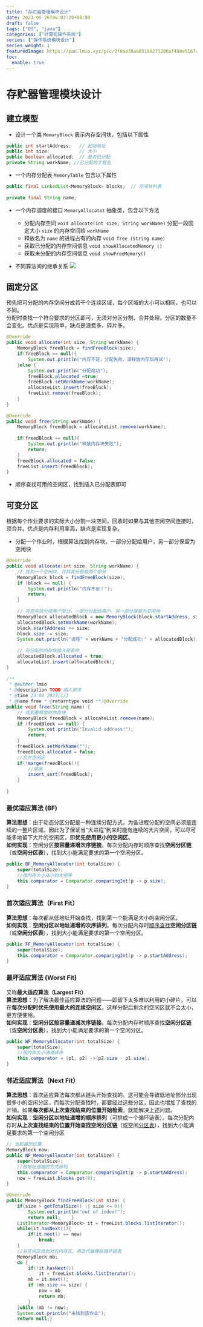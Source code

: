 ```yaml
---
title: "存贮器管理模块设计"
date: 2023-05-26T06:02:28+08:00
draft: false
tags: ["OS", "java"]
categories: ["计算机操作系统"]
series: ["操作系统模块设计"]
series_weight: 1
featuredImage: https://pan.lmio.xyz/pic/2f8aa38a805188271206af490e516fc0.png
toc:
  enable: true
---
```


# 存贮器管理模块设计

## 建立模型

- 设计一个类 `MemoryBlock` 表示内存空间块，包括以下属性

```java
public int startAddress;   // 起始地址  
public int size;           // 大小  
public boolean allocated;  // 是否已分配  
private String workName; //已分配的工程名
```

- 一个内存分配表 `MemoryTable` 包含以下属性

```java
public final LinkedList<MemoryBlock> blocks;  // 空间块列表  
  
private final String name;
```

- 一个内存调度的接口 `MemoryAllocatot` 抽象类，包含以下方法
	- 分配内存空间  `void allocate(int size, String workName)` 分配一段固定大小 `size` 的内存空间给 `workName`
	- 释放名为 `name` 的进程占有的内存 `void free (String name)`
	- 获取已分配的内存空间信息  `void showAllocatedMemory ()`
	- 获取未分配的内存空间信息  `void showFreeMemory()`

- 不同算法间的继承关系
![](https://pan.lmio.xyz/pic/2f8aa38a805188271206af490e516fc0.png)


## 固定分区

预先把可分配的内存空间分成若干个连续区域，每个区域的大小可以相同，也可以不同。  
分配时查找一个符合要求的分区即可，无须对分区分割、合并处理。分区的数量不会变化。优点是实现简单，缺点是浪费多、碎片多。

```java
@Override  
public void allocate(int size, String workName) {  
    MemoryBlock freeBlock = findFreeBlock(size);  
    if(freeBlock == null){  
        System.out.println("内存不足，分配失败，请释放内存后再试");  
    }else {  
        System.out.println("分配成功");  
        freeBlock.allocated =true;  
        freeBlock.setWorkName(workName);  
        allocateList.insert(freeBlock);  
        freeList.remove(freeBlock);  
    }  
}  
  
@Override  
public void free(String workName) {  
    MemoryBlock freedBlock = allocateList.remove(workName);  
  
    if(freedBlock == null){  
        System.out.println("释放内存块失败");  
        return;  
    }  
    freedBlock.allocated = false;  
    freeList.insert(freedBlock);  
}
```

- 顺序查找可用的空闲区，找到插入已分配表即可

## 可变分区

根据每个作业要求的实际大小分割一块空间，回收时如果与其他空闲空间连接时，须合并。优点是内存利用率高，缺点是实现复杂。

- 分配一个作业时，根据算法找到内存块，一部分分配给用户，另一部分保留为空闲块

```java
@Override  
public void allocate(int size, String workName) {  
    // 找到一个空闲块，并将其分割成两个部分  
    MemoryBlock block = findFreeBlock(size);  
    if (block == null) {  
        System.out.println("内存不足！");  
        return;  
    }  
  
    // 将空闲块分成两个部分，一部分分配给用户，另一部分保留为空闲块  
    MemoryBlock allocatedBlock = new MemoryBlock(block.startAddress, size);  
    allocatedBlock.setWorkName(workName);  
    block.startAddress += size;  
    block.size -= size;  
    System.out.println("进程" + workName + "分配成功:" + allocatedBlock);  
  
    // 将分配的内存块插入链表中  
    allocatedBlock.allocated = true;  
    allocateList.insert(allocatedBlock);  
}  
  
/**  
 * @author lmio 
 * @description TODO 插入排序  
 * @time 23:00 2023/1/1  
 * @name free * @returntype void **/@Override  
public void free(String name) {  
    // 找到要释放的内存块  
    MemoryBlock freedBlock = allocateList.remove(name);  
    if (freedBlock == null) {  
        System.out.println("Invalid address!");  
        return;  
    }  
    freedBlock.setWorkName("");  
    freedBlock.allocated = false;  
    //合并空闲区  
    if(!marge(freedBlock)){  
        //排序  
        insert_sort(freedBlock);  
    }  
  
}
```

### 最优适应算法 (BF)

**算法思想**：由于动态分区分配是一种连续分配方式，为各进程分配的空间必须是连续的一整片区域。因此为了保证当“大进程”到来时能有连续的大片空间，可以尽可能多地留下大片的空闲区，即**优先使用更小的空闲区**。  
**如何实现**：空闲分区**按容量递增次序链接**。每次分配内存时顺序查找**空闲分区链**（或**空闲分区表**），找到大小能满足要求的第一个空闲分区。

```java
public BF_MemoryAllocator(int totalSize) {  
    super(totalSize);  
    //按内存大小从小到大排序  
    this.comparator = Comparator.comparingInt(p -> p.size);  
}
```

### 首次适应算法（First Fit）

**算法思想**：每次都从低地址开始查找，找到第一个能满足大小的空闲分区。  
**如何实现**：**空闲分区以地址递增的次序排列**。每次分配内存时[顺序查找](https://so.csdn.net/so/search?q=%E9%A1%BA%E5%BA%8F%E6%9F%A5%E6%89%BE&spm=1001.2101.3001.7020)**空闲分区链**（或**空闲分区表**），找到大小能满足要求的第一个空闲分区。

```java
public FF_MemoryAllocator(int totalSize) {  
    super(totalSize);  
    this.comparator = Comparator.comparingInt(p -> p.startAddress);  
}
```

### 最坏适应算法 (Worst Fit)

又称**最大适应算法（Largest Fit）**  
**算法思想**：为了解决最佳适应算法的问题——即留下太多难以利用的小碎片，可以在**每次分配时优先使用最大的连续空闲区**，这样分配后剩余的空闲区就不会太小，更方便使用。  
**如何实现**：**空闲分区按容量递减次序链接**。每次分配内存时顺序查找**空闲分区链**（或**空闲分区表**），找到大小能满足要求的第一个空闲分区。

```java
public WF_MemoryAllocator(int totalSize) {  
    super(totalSize);  
    //按内存大小递减排序  
    this.comparator = (p1, p2) ->(p2.size - p1.size);  
}
```

### 邻近适应算法（Next Fit）

**算法思想**：首次适应算法每次都从链头开始查找的。这可能会导致低地址部分出现很多小的空闲分区，而每次分配查找时，都要经过这些分区，因此也增加了查找的开销。如果**每次都从上次查找结束的位置开始检索**，就能解决上述问题。  
**如何实现**：**空闲分区以地址递增的顺序排列**（可排成一个循环链表）。每次分配内存时**从上次查找结束的位置开始查找空闲分区链**（或空闲[分区表](https://so.csdn.net/so/search?q=%E5%88%86%E5%8C%BA%E8%A1%A8&spm=1001.2101.3001.7020)），找到大小能满足要求的第一个空闲分区

```java
// 当前遍历位置  
MemoryBlock now;  
public NF_MemoryAllocator(int totalSize) {  
    super(totalSize);  
    //按地址递增的方式排列  
    this.comparator = Comparator.comparingInt(p -> p.startAddress);  
    now = freeList.blocks.get(0);  
}  
  
@Override  
public MemoryBlock findFreeBlock(int size) {  
    if(size > getTotalSize() || size <= 0){  
        System.out.println("out of index!");  
        return null;    }  
    ListIterator<MemoryBlock> it = freeList.blocks.listIterator();  
    while(it.hasNext()){  
        if(it.next() == now)  
            break;  
    }  
    //从空闲区找到对应内存区，用迭代器模拟循环链表  
    MemoryBlock mb;  
    do {  
        if(!it.hasNext())  
            it = freeList.blocks.listIterator();  
        mb = it.next();  
        if (mb.size >= size) {  
            now = mb;  
            return mb;  
        }  
    }while (mb != now);  
    System.out.println("未找到该作业");  
    return null;}
```